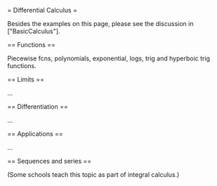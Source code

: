 = Differential Calculus =

Besides the examples on this page, please see the discussion in ["BasicCalculus"].

== Functions ==

Piecewise fcns, polynomials, exponential, logs, trig and hyperboic trig functions.

== Limits ==

...

== Differentiation ==

...

== Applications ==

...

== Sequences and series ==

(Some schools teach this topic as part of integral calculus.)
